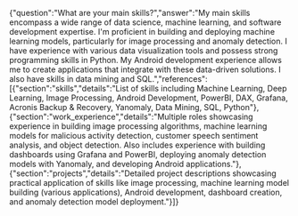 {"question":"What are your main skills?","answer":"My main skills encompass a wide range of data science, machine learning, and software development expertise.  I'm proficient in building and deploying machine learning models, particularly for image processing and anomaly detection.  I have experience with various data visualization tools and possess strong programming skills in Python.  My Android development experience allows me to create applications that integrate with these data-driven solutions.  I also have skills in data mining and SQL.","references":[{"section":"skills","details":"List of skills including Machine Learning, Deep Learning, Image Processing, Android Development, PowerBI, DAX, Grafana, Acronis Backup & Recovery, Yanomaly, Data Mining, SQL, Python"},{"section":"work_experience","details":"Multiple roles showcasing experience in building image processing algorithms, machine learning models for malicious activity detection, customer speech sentiment analysis, and object detection. Also includes experience with building dashboards using Grafana and PowerBI, deploying anomaly detection models with Yanomaly, and developing Android applications."},{"section":"projects","details":"Detailed project descriptions showcasing practical application of skills like image processing, machine learning model building (various applications), Android development, dashboard creation, and anomaly detection model deployment."}]}
